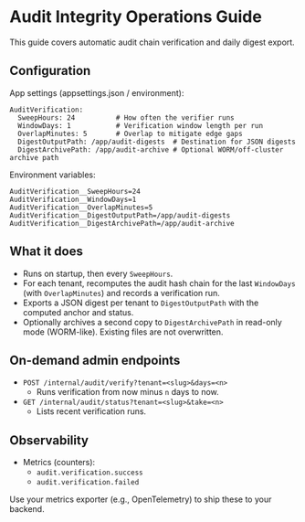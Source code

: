 # Audit Integrity Operations Guide

This guide covers automatic audit chain verification and daily digest export.

## Configuration

App settings (appsettings.json / environment):

```
AuditVerification:
  SweepHours: 24          # How often the verifier runs
  WindowDays: 1           # Verification window length per run
  OverlapMinutes: 5       # Overlap to mitigate edge gaps
  DigestOutputPath: /app/audit-digests  # Destination for JSON digests
  DigestArchivePath: /app/audit-archive # Optional WORM/off-cluster archive path
```

Environment variables:

```
AuditVerification__SweepHours=24
AuditVerification__WindowDays=1
AuditVerification__OverlapMinutes=5
AuditVerification__DigestOutputPath=/app/audit-digests
AuditVerification__DigestArchivePath=/app/audit-archive
```

## What it does

- Runs on startup, then every `SweepHours`.
- For each tenant, recomputes the audit hash chain for the last `WindowDays` (with `OverlapMinutes`) and records a verification run.
- Exports a JSON digest per tenant to `DigestOutputPath` with the computed anchor and status.
 - Optionally archives a second copy to `DigestArchivePath` in read-only mode (WORM-like). Existing files are not overwritten.

## On-demand admin endpoints

- `POST /internal/audit/verify?tenant=<slug>&days=<n>`
  - Runs verification from now minus `n` days to now.
- `GET /internal/audit/status?tenant=<slug>&take=<n>`
  - Lists recent verification runs.

## Observability

- Metrics (counters):
  - `audit.verification.success`
  - `audit.verification.failed`

Use your metrics exporter (e.g., OpenTelemetry) to ship these to your backend.
